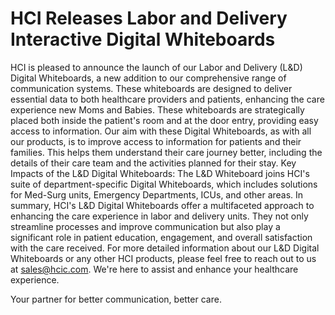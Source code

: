 # HCI Releases Labor and Delivery Interactive Digital Whiteboards


HCI is pleased to announce the launch of our Labor and Delivery (L&D) Digital Whiteboards, a new addition to our comprehensive range of communication systems. These whiteboards are designed to deliver essential data to both healthcare providers and patients, enhancing the care experience new Moms and Babies.
These whiteboards are strategically placed both inside the patient's room and at the door entry, providing easy access to information. Our aim with these Digital Whiteboards, as with all our products, is to improve access to information for patients and their families. This helps them understand their care journey better, including the details of their care team and the activities planned for their stay.
Key Impacts of the L&D Digital Whiteboards:
The L&D Whiteboard joins HCI's suite of department-specific Digital Whiteboards, which includes solutions for Med-Surg units, Emergency Departments, ICUs, and other areas.
In summary, HCI's L&D Digital Whiteboards offer a multifaceted approach to enhancing the care experience in labor and delivery units. They not only streamline processes and improve communication but also play a significant role in patient education, engagement, and overall satisfaction with the care received.
For more detailed information about our L&D Digital Whiteboards or any other HCI products, please feel free to reach out to us at sales@hcic.com. We're here to assist and enhance your healthcare experience.


Your partner for better communication, better care.